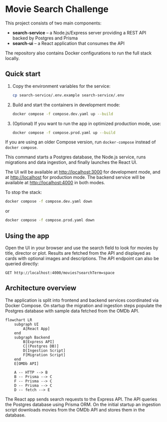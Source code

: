 # Movie Search Challenge

This project consists of two main components:

- **search-service** – a Node.js/Express server providing a REST API backed by Postgres and Prisma
- **search-ui** – a React application that consumes the API

The repository also contains Docker configurations to run the full stack locally.

## Quick start

1. Copy the environment variables for the service:

   ```bash
   cp search-service/.env.example search-service/.env
   ```

2. Build and start the containers in development mode:

   ```bash
   docker compose -f compose.dev.yaml up --build
   ```

3. (Optional) If you want to run the app in optimized production mode, use:

   ```bash
   docker compose -f compose.prod.yaml up --build
   ```

If you are using an older Compose version, run `docker-compose` instead of `docker compose`.

This command starts a Postgres database, the Node.js service, runs migrations and data ingestion, and finally launches the React UI.

The UI will be available at [http://localhost:3000](http://localhost:3000) for development mode, and at [http://localhost](http://localhost) for production mode. The backend service will be available at [http://localhost:4000](http://localhost:4000) in both modes.

To stop the stack:

```bash
docker compose -f compose.dev.yaml down
```
or

```bash
docker compose -f compose.prod.yaml down
```

## Using the app

Open the UI in your browser and use the search field to look for movies by title, director or plot. Results are fetched from the API and displayed as cards with optional images and descriptions. The API endpoint can also be queried directly:

```
GET http://localhost:4000/movies?searchTerm=space
```

## Architecture overview

The application is split into frontend and backend services coordinated via Docker Compose. On startup the migration and ingestion steps populate the Postgres database with sample data fetched from the OMDb API.

```mermaid
flowchart LR
    subgraph UI
        A[React App]
    end
    subgraph Backend
        B[Express API]
        C[(Postgres DB)]
        D[Ingestion Script]
        F[Migration Script]
    end
    E[OMDb API]

    A -- HTTP --> B
    B -- Prisma --> C
    F -- Prisma --> C
    D -- Prisma --> C
    D -- fetch --> E
```

The React app sends search requests to the Express API. The API queries the Postgres database using Prisma ORM. On the initial startup an ingestion script downloads movies from the OMDb API and stores them in the database.

